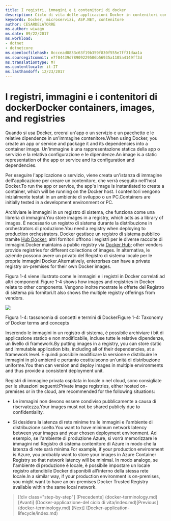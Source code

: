 ```yaml
---
title: I registri, immagini e i contenitori di docker
description: Ciclo di vita delle applicazioni Docker in contenitori con piattaforma e strumenti Microsoft
keywords: Docker, microservizi, ASP.NET, contenitore
author: CESARDELATORRE
ms.author: wiwagn
ms.date: 09/22/2017
ms.workload:
- dotnet
- dotnetcore
ms.openlocfilehash: 0cccead8833c63f19b359f830f555e7ff31daa1a
ms.sourcegitcommit: e7f04439d78909229506b56935a1105a4149ff3d
ms.translationtype: MT
ms.contentlocale: it-IT
ms.lasthandoff: 12/23/2017
---
```

# <a name="docker-containers-images-and-registries"></a><span data-ttu-id="99599-104">I registri, immagini e i contenitori di docker</span><span class="sxs-lookup"><span data-stu-id="99599-104">Docker containers, images, and registries</span></span>

<span data-ttu-id="99599-105">Quando si usa Docker, creerai un'app o un servizio e un pacchetto e le relative dipendenze in un'immagine contenitore.</span><span class="sxs-lookup"><span data-stu-id="99599-105">When using Docker, you create an app or service and package it and its dependencies into a container image.</span></span> <span data-ttu-id="99599-106">Un'immagine è una rappresentazione statica della app o servizio e la relativa configurazione e le dipendenze.</span><span class="sxs-lookup"><span data-stu-id="99599-106">An image is a static representation of the app or service and its configuration and dependencies.</span></span>

<span data-ttu-id="99599-107">Per eseguire l'applicazione o servizio, viene creata un'istanza di immagine dell'applicazione per creare un contenitore, che verrà eseguito nell'host Docker.</span><span class="sxs-lookup"><span data-stu-id="99599-107">To run the app or service, the app's image is instantiated to create a container, which will be running on the Docker host.</span></span> <span data-ttu-id="99599-108">I contenitori vengono inizialmente testati in un ambiente di sviluppo o un PC.</span><span class="sxs-lookup"><span data-stu-id="99599-108">Containers are initially tested in a development environment or PC.</span></span>

<span data-ttu-id="99599-109">Archiviare le immagini in un registro di sistema, che funziona come una libreria di immagini.</span><span class="sxs-lookup"><span data-stu-id="99599-109">You store images in a registry, which acts as a library of images.</span></span> <span data-ttu-id="99599-110">È necessario un registro di sistema durante la distribuzione in orchestrators di produzione.</span><span class="sxs-lookup"><span data-stu-id="99599-110">You need a registry when deploying to production orchestrators.</span></span> <span data-ttu-id="99599-111">Docker gestisce un registro di sistema pubblico tramite [Hub Docker](https://hub.docker.com/); altri fornitori offrono i registri per le diverse raccolte di immagini.</span><span class="sxs-lookup"><span data-stu-id="99599-111">Docker maintains a public registry via [Docker Hub](https://hub.docker.com/); other vendors provide registries for different collections of images.</span></span> <span data-ttu-id="99599-112">In alternativa, le aziende possono avere un privato del Registro di sistema locale per le proprie immagini Docker.</span><span class="sxs-lookup"><span data-stu-id="99599-112">Alternatively, enterprises can have a private registry on-premises for their own Docker images.</span></span>

<span data-ttu-id="99599-113">Figura 1-4 viene illustrato come le immagini e i registri in Docker correlati ad altri componenti.</span><span class="sxs-lookup"><span data-stu-id="99599-113">Figure 1-4 shows how images and registries in Docker relate to other components.</span></span> <span data-ttu-id="99599-114">Vengono inoltre mostrate le offerte del Registro di sistema più fornitori.</span><span class="sxs-lookup"><span data-stu-id="99599-114">It also shows the multiple registry offerings from vendors.</span></span>

![](./media/image4.png)

<span data-ttu-id="99599-115">Figura 1-4: tassonomia di concetti e termini di Docker</span><span class="sxs-lookup"><span data-stu-id="99599-115">Figure 1-4: Taxonomy of Docker terms and concepts</span></span>

<span data-ttu-id="99599-116">Inserendo le immagini in un registro di sistema, è possibile archiviare i bit di applicazione statico e non modificabile, incluse tutte le relative dipendenze, un livello di framework.</span><span class="sxs-lookup"><span data-stu-id="99599-116">By putting images in a registry, you can store static and immutable application bits, including all of their dependencies, at a framework level.</span></span> <span data-ttu-id="99599-117">È quindi possibile modificare la versione e distribuire le immagini in più ambienti e pertanto costituiscono un'unità di distribuzione uniforme.</span><span class="sxs-lookup"><span data-stu-id="99599-117">You then can version and deploy images in multiple environments and thus provide a consistent deployment unit.</span></span>

<span data-ttu-id="99599-118">Registri di immagine privata ospitata in locale o nel cloud, sono consigliate per le situazioni seguenti:</span><span class="sxs-lookup"><span data-stu-id="99599-118">Private image registries, either hosted on-premises or in the cloud, are recommended for the following situations:</span></span>

-   <span data-ttu-id="99599-119">Le immagini non devono essere condiviso pubblicamente a causa di riservatezza.</span><span class="sxs-lookup"><span data-stu-id="99599-119">Your images must not be shared publicly due to confidentiality.</span></span>

-   <span data-ttu-id="99599-120">Si desidera la latenza di rete minime tra le immagini e l'ambiente di distribuzione scelto.</span><span class="sxs-lookup"><span data-stu-id="99599-120">You want to have minimum network latency between your images and your chosen deployment environment.</span></span> <span data-ttu-id="99599-121">Ad esempio, se l'ambiente di produzione Azure, si vorrà memorizzare le immagini nel Registro di sistema contenitore di Azure in modo che la latenza di rete sarà minima.</span><span class="sxs-lookup"><span data-stu-id="99599-121">For example, if your production environment is Azure, you probably want to store your images in Azure Container Registry so that network latency will be minimal.</span></span> <span data-ttu-id="99599-122">In modo analogo, se l'ambiente di produzione è locale, è possibile impostare un locale registro attendibile Docker disponibili all'interno della stessa rete locale.</span><span class="sxs-lookup"><span data-stu-id="99599-122">In a similar way, if your production environment is on-premises, you might want to have an on-premises Docker Trusted Registry available within the same local network.</span></span>

>[!div class="step-by-step"]
<span data-ttu-id="99599-123">[Precedente] (docker-terminology.md) [Avanti] (Docker-applicazione-del ciclo di vita/index.md)</span><span class="sxs-lookup"><span data-stu-id="99599-123">[Previous] (docker-terminology.md) [Next] (Docker-application-lifecycle/index.md)</span></span>
